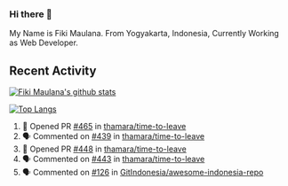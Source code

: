 ### Hi there 👋

My Name is Fiki Maulana. From Yogyakarta, Indonesia, Currently Working as Web Developer.

## Recent Activity

[![Fiki Maulana's github stats](https://github-readme-stats.vercel.app/api?username=fikimaul&show_icons=true&theme=radical)](https://github.com/fikimaul) 

[![Top Langs](https://github-readme-stats.vercel.app/api/top-langs/?username=fikimaul&langs_count=5&theme=radical)](https://github.com/fikimaul)

<!--START_SECTION:activity-->
1. 💪 Opened PR [#465](https://github.com/thamara/time-to-leave/pull/465) in [thamara/time-to-leave](https://github.com/thamara/time-to-leave)
2. 🗣 Commented on [#439](https://github.com/thamara/time-to-leave/issues/439) in [thamara/time-to-leave](https://github.com/thamara/time-to-leave)
3. 💪 Opened PR [#448](https://github.com/thamara/time-to-leave/pull/448) in [thamara/time-to-leave](https://github.com/thamara/time-to-leave)
4. 🗣 Commented on [#443](https://github.com/thamara/time-to-leave/issues/443) in [thamara/time-to-leave](https://github.com/thamara/time-to-leave)
5. 🗣 Commented on [#126](https://github.com/GitIndonesia/awesome-indonesia-repo/issues/126) in [GitIndonesia/awesome-indonesia-repo](https://github.com/GitIndonesia/awesome-indonesia-repo)
<!--END_SECTION:activity-->
